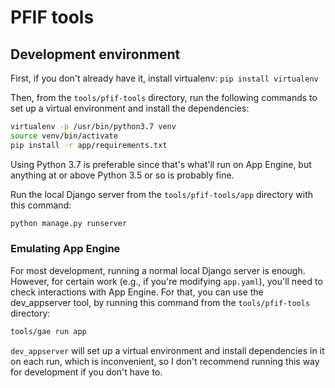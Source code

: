# PFIF tools

## Development environment

First, if you don't already have it, install virtualenv:
`pip install virtualenv`

Then, from the `tools/pfif-tools` directory, run the following commands to set
up a virtual environment and install the dependencies:

```sh
virtualenv -p /usr/bin/python3.7 venv
source venv/bin/activate
pip install -r app/requirements.txt
```

Using Python 3.7 is preferable since that's what'll run on App Engine, but
anything at or above Python 3.5 or so is probably fine.

Run the local Django server from the `tools/pfif-tools/app` directory with this
command:

```sh
python manage.py runserver
```

### Emulating App Engine

For most development, running a normal local Django server is enough. However,
for certain work (e.g., if you're modifying `app.yaml`), you'll need to check
interactions with App Engine. For that, you can use the dev\_appserver tool, by
running this command from the `tools/pfif-tools` directory:

```sh
tools/gae run app
```

`dev_appserver` will set up a virtual environment and install dependencies in it
on each run, which is inconvenient, so I don't recommend running this way for
development if you don't have to.

